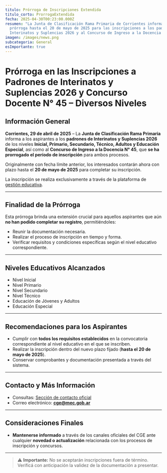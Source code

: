 ```yaml
---
titulo: Prórroga de Inscripciones Extendida
titulo_corto: ProrrogaExtendida
fecha: 2025-04-30T00:23:00.000Z
resumen: "La Junta de Clasificación Rama Primaria de Corrientes informa la
  prórroga hasta el 20 de mayo de 2025 para las inscripciones a los padrones de
  Interinatos y Suplencias 2026 y al Concurso de Ingreso a la Docencia N° 45 "
imagen: /images/news.png
subcategoria: General
esImportante: true
---
```


# Prórroga en las Inscripciones a Padrones de Interinatos y Suplencias 2026 y Concurso Docente N° 45 – Diversos Niveles

## Información General

**Corrientes, 29 de abril de 2025** – La **Junta de Clasificación Rama Primaria** informa a los aspirantes a los **padrones de Interinatos y Suplencias 2026** de los niveles **Inicial, Primario, Secundario, Técnico, Adultos y Educación Especial**, así como al **Concurso de Ingreso a la Docencia N° 45**, que **se ha prorrogado el período de inscripción** para ambos procesos.

Originalmente con fecha límite anterior, los interesados contarán ahora con plazo hasta el **20 de mayo de 2025** para completar su inscripción.

La inscripción se realiza exclusivamente a través de la plataforma de [gestión educativa](https://ge.mec.gob.ar).

---

## Finalidad de la Prórroga

Esta prórroga brinda una extensión crucial para aquellos aspirantes que aún **no han podido completar su registro**, permitiéndoles:

- Reunir la documentación necesaria.
- Realizar el proceso de inscripción en tiempo y forma.
- Verificar requisitos y condiciones específicas según el nivel educativo correspondiente.

---

## Niveles Educativos Alcanzados

- Nivel Inicial
- Nivel Primario
- Nivel Secundario
- Nivel Técnico
- Educación de Jóvenes y Adultos
- Educación Especial

---

## Recomendaciones para los Aspirantes

- Cumplir con **todos los requisitos establecidos** en la convocatoria correspondiente al nivel educativo en el que se inscriben.
- Realizar la inscripción dentro del nuevo plazo fijado (**hasta el 20 de mayo de 2025**).
- Conservar comprobantes y documentación presentada a través del sistema.

---

## Contacto y Más Información

- Consultas: [Sección de contacto oficial](https://consejo.geroserial.com/contacto)
- Correo electrónico: **cge@mec.gob.ar**

---

## Consideraciones Finales

- **Mantenerse informado** a través de los canales oficiales del CGE ante cualquier **novedad o actualización** relacionada con los procesos de inscripción y concursos.

---

> ⚠️ **Importante:** No se aceptarán inscripciones fuera de término. Verificá con anticipación la validez de la documentación a presentar.
